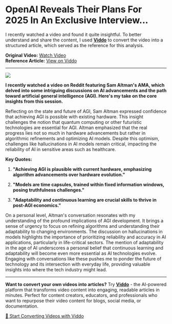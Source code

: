 # OpenAI Reveals Their Plans For 2025 In An Exclusive Interview...

I recently watched a video and found it quite insightful. To better understand and share the content, I used **[Viddo](https://viddo.pro/)** to convert the video into a structured article, which served as the reference for this analysis.

**Original Video:** [Watch Video](https://www.youtube.com/watch?v=VafombwcTO0)  
**Reference Article:** [View on Viddo](https://viddo.pro/zh/video-result/07824ce1-e39f-4b5f-88e8-e73700bc5f48)

---

![](https://img.youtube.com/vi/VafombwcTO0/0.jpg)

**I recently watched a video on Reddit featuring Sam Altman's AMA, which delved into some intriguing discussions on AI advancements and the path toward artificial general intelligence (AGI). Here's my take on the core insights from this session.**

Reflecting on the state and future of AGI, Sam Altman expressed confidence that achieving AGI is possible with existing hardware. This insight challenges the notion that quantum computing or other futuristic technologies are essential for AGI. Altman emphasized that the real progress lies not so much in hardware advancements but rather in algorithmic refinements and optimizing AI models. Despite this optimism, challenges like hallucinations in AI models remain critical, impacting the reliability of AI in sensitive areas such as healthcare.

**Key Quotes:**

1. **"Achieving AGI is plausible with current hardware, emphasizing algorithm advancements over hardware evolution."**

2. **"Models are time capsules, trained within fixed information windows, posing truthfulness challenges."**

3. **"Adaptability and continuous learning are crucial skills to thrive in post-AGI economics."**

On a personal level, Altman's conversation resonates with my understanding of the profound implications of AGI development. It brings a sense of urgency to focus on refining algorithms and understanding their adaptability to changing environments. The discussion on hallucinations in models highlights the importance of prioritizing reliability and accuracy in AI applications, particularly in life-critical sectors. The mention of adaptability in the age of AI underscores a personal belief that continuous learning and adaptability will become even more essential as AI technologies evolve. Engaging with conversations like these pushes me to ponder the future of technology and its intersection with everyday life, providing valuable insights into where the tech industry might lead.

---

**Want to convert your own videos into articles?** Try **[Viddo](https://viddo.pro/)** - the AI-powered platform that transforms video content into engaging, readable articles in minutes. Perfect for content creators, educators, and professionals who want to repurpose their video content for blogs, social media, or documentation.

[🚀 Start Converting Videos with Viddo](https://viddo.pro/)